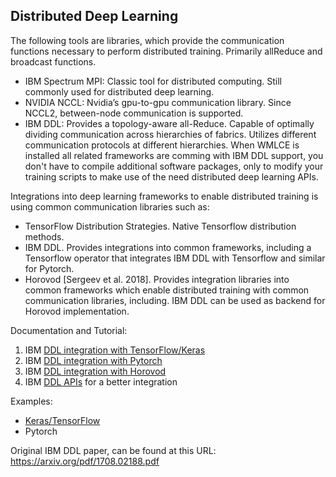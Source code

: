 ## Distributed Deep Learning

The following tools are libraries, which provide the communication functions necessary to perform distributed training. Primarily allReduce and broadcast functions.
- IBM Spectrum MPI: Classic tool for distributed computing.  Still commonly  used for distributed deep learning.
- NVIDIA NCCL: Nvidia’s gpu-to-gpu communication library. Since NCCL2, between-node communication is supported.
- IBM DDL: Provides a topology-aware all-Reduce. Capable of optimally dividing communication across hierarchies of fabrics.
Utilizes different communication protocols at different hierarchies. When WMLCE is installed all related frameworks are comming with IBM DDL support, you don't have to compile additional software packages, only to modify your training scripts to make use of the need distributed deep learning APIs.

Integrations into deep learning frameworks to enable distributed training is using common communication libraries such as:
- TensorFlow Distribution Strategies. Native Tensorflow distribution methods.
- IBM DDL. Provides integrations into common frameworks, including a Tensorflow operator that integrates IBM DDL with Tensorflow and similar for Pytorch.
- Horovod [Sergeev et al. 2018]. Provides integration libraries into common frameworks which enable distributed training with common communication libraries, including. IBM DDL can be used as backend for Horovod implementation.

Documentation and Tutorial:
1. IBM [DDL integration with TensorFlow/Keras](https://www.ibm.com/support/knowledgecenter/SS5SF7_1.6.2/navigation/wmlce_ddltf_tutorial.html)
2. IBM [DDL integration with Pytorch](https://www.ibm.com/support/knowledgecenter/SS5SF7_1.6.2/navigation/wmlce_ddlpytorch_tutorial.html)
3. IBM [DDL integration with Horovod](https://developer.ibm.com/linuxonpower/2018/08/24/distributed-deep-learning-horovod-powerai-ddl/)
4. IBM [DDL APIs](https://www.ibm.com/support/knowledgecenter/SS5SF7_1.6.2/navigation/wmlce_ddlapi.html) for a better integration

Examples:
- [Keras/TensorFlow](https://github.com/IBM/powerai/tree/master/examples/tensorflow_large_model_support/v2)
- Pytorch

Original IBM DDL paper, can be found at this URL: https://arxiv.org/pdf/1708.02188.pdf
